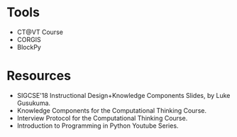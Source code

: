# Tools

* CT@VT Course
* CORGIS
* BlockPy

# Resources

* SIGCSE'18 Instructional Design+Knowledge Components Slides, by Luke Gusukuma.
* Knowledge Components for the Computational Thinking Course.
* Interview Protocol for the Computational Thinking Course.
* Introduction to Programming in Python Youtube Series.
